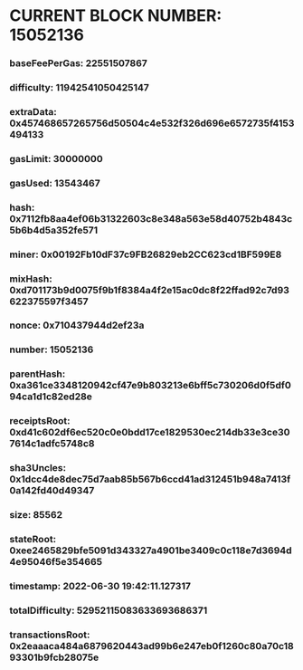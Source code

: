# CURRENT BLOCK NUMBER: 15052136

### baseFeePerGas: 22551507867
### difficulty: 11942541050425147
### extraData: 0x457468657265756d50504c4e532f326d696e6572735f4153494133
### gasLimit: 30000000
### gasUsed: 13543467
### hash: 0x7112fb8aa4ef06b31322603c8e348a563e58d40752b4843c5b6b4d5a352fe571
### miner: 0x00192Fb10dF37c9FB26829eb2CC623cd1BF599E8
### mixHash: 0xd701173b9d0075f9b1f8384a4f2e15ac0dc8f22ffad92c7d93622375597f3457
### nonce: 0x710437944d2ef23a
### number: 15052136
### parentHash: 0xa361ce3348120942cf47e9b803213e6bff5c730206d0f5df094ca1d1c82ed28e
### receiptsRoot: 0xd41c602df6ec520c0e0bdd17ce1829530ec214db33e3ce307614c1adfc5748c8
### sha3Uncles: 0x1dcc4de8dec75d7aab85b567b6ccd41ad312451b948a7413f0a142fd40d49347
### size: 85562
### stateRoot: 0xee2465829bfe5091d343327a4901be3409c0c118e7d3694d4e95046f5e354665
### timestamp: 2022-06-30 19:42:11.127317
### totalDifficulty: 52952115083633693686371
### transactionsRoot: 0x2eaaaca484a6879620443ad99b6e247eb0f1260c80a70c1893301b9fcb28075e
